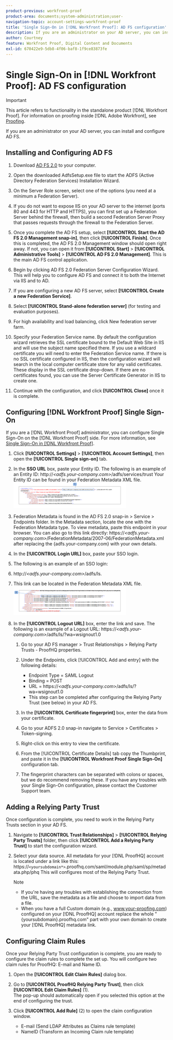 ```yaml
---
product-previous: workfront-proof
product-area: documents;system-administration;user-
navigation-topic: account-settings-workfront-proof
title: 'Single Sign-On in [!DNL Workfront Proof]: AD FS configuration'
description: If you are an administrator on your AD server, you can install and configure AD FS.
author: Courtney
feature: Workfront Proof, Digital Content and Documents
exl-id: 670422e9-5db8-4f06-baf8-1f9ce83873fe
---
```

# Single Sign-On in [!DNL Workfront Proof]: AD FS configuration

>[!IMPORTANT]
>
>This article refers to functionality in the standalone product [!DNL Workfront Proof]. For information on proofing inside [!DNL Adobe Workfront], see [Proofing](../../../review-and-approve-work/proofing/proofing.md).

If you are an administrator on your AD server, you can install and configure AD FS.

## Installing and Configuring AD FS

1. Download [AD FS 2.0](http://www.microsoft.com/en-us/download/details.aspx?id=10909) to your computer.
1. Open the downloaded AdfsSetup.exe file to start the ADFS (Active Directory Federation Services) Installation Wizard.
1. On the Server Role screen, select one of the options (you need at a minimum a Federation Server).
1. If you do not want to expose IIS on your AD server to the internet (ports 80 and 443 for HTTP and HTTPS), you can first set up a Federation Server behind the firewall, then build a second Federation Server Proxy that passes requests through the firewall to the Federation Server.
1. Once you complete the AD FS setup, select **[!UICONTROL Start the AD FS 2.0 Management snap-in]**, then click **[!UICONTROL Finish]**. Once this is completed, the AD FS 2.0 Management window should open right away. If not, you can open it from **[!UICONTROL Start]** > **[!UICONTROL Administrative Tools]** > **[!UICONTROL AD FS 2.0 Management]**. This is the main AD FS control application.

1. Begin by clicking AD FS 2.0 Federation Server Configuration Wizard.
   This will help you to configure AD FS and connect it to both the Internet via IIS and to AD.
1. If you are configuring a new AD FS server, select **[!UICONTROL Create a new Federation Service]**.
1. Select **[!UICONTROL Stand-alone federation server]** (for testing and evaluation purposes).

1. For high availability and load balancing, click New federation server farm.
1. Specify your Federation Service name.
   By default the configuration wizard retrieves the SSL certificate bound to the Default Web Site in IIS and will use the subject name specified there. If you use a wildcard certificate you will need to enter the Federation Service name.
   If there is no SSL certificate configured in IIS, then the configuration wizard will search in the local computer certificate store for any valid certificates. These display in the SSL certificate drop-down. If there are no certificates found, you can use the Server Certificate Generator in IIS to create one.

1. Continue with the configuration, and click **[!UICONTROL Close]** once it is complete.

## Configuring [!DNL Workfront Proof] Single Sign-On

If you are a [!DNL Workfront Proof] administrator, you can configure Single Sign-On on the [!DNL Workfront Proof] side. For more information, see [Single Sign-On in [!DNL Workfront Proof]](../../../workfront-proof/wp-acct-admin/managing-security/single-sign-on-overview.md).

1. Click **[!UICONTROL Settings]** > **[!UICONTROL Account Settings]**, then open the **[!UICONTROL Single sign-on]** tab.

1. In the **SSO URL** box, paste your Entity ID.
   The following is an example of an Entity ID:
   http://*<adfs.your-company.com>*/adfs/services/trust
   Your Entity ID can be found in your Federation Metadata XML file.
   ![ProofHQ_configuration_02.png](assets/proofhq-configuration-02-350x80.png)

1. Federation Metadata is found in the AD FS 2.0 snap-in > Service > Endpoints folder. In the Metadata section, locate the one with the Federation Metadata type. To view metadata, paste this endpoint in your browser. You can also go to this link directly: https://*<adfs.your-company.com>*/FederationMetadata/2007-06/FederationMetadata.xml after replacing the {adfs.your-company.com} with your own details.
1. In the **[!UICONTROL Login URL]** box, paste your SSO login.
1. The following is an example of an SSO login:
1. http://*<adfs.your-company.com>*/adfs/ls.
1. This link can be located in the Federation Metadata XML file.
   ![ProofHQ_configuration_03.png](assets/proofhq-configuration-03-350x90.png)

1. In the **[!UICONTROL Logout URL]** box, enter the link and save.
   The following is an example of a Logout URL:
   https://*<adfs.your-company.com>*/adfs/ls/?wa=wsignout1.0

   1. Go to your AD FS manager > Trust Relationships > Relying Party Trusts - ProofHQ properties.
   1. Under the Endpoints, click [!UICONTROL Add and entry] with the following details:

      * Endpoint Type = SAML Logout
      * Binding = POST
      * URL = https://*<adfs.your-company.com*>/adfs/ls/?wa=wsignout1.0
      * This step can be completed after configuring the Relying Party Trust (see below) in your AD FS.
   1. In the **[!UICONTROL Certificate fingerprint]** box, enter the data from your certificate.
   1. Go to your ADFS 2.0 snap-in navigate to Service > Certificates > Token-signing.
   1. Right-click on this entry to view the certificate.
   1. From the [!UICONTROL Certificate Details] tab copy the Thumbprint, and paste it in the **[!UICONTROL Workfront Proof Single Sign-On]** configuration tab.

   1. The fingerprint characters can be separated with colons or spaces, but we do recommend removing these. If you have any troubles with your Single Sign-On configuration, please contact the Customer Support team.


## Adding a Relying Party Trust

Once configuration is complete, you need to work in the Relying Party Trusts section in your AD FS.

1. Navigate to **[!UICONTROL Trust Relationships]** > **[!UICONTROL Relying Party Trusts]** folder, then click **[!UICONTROL Add a Relying Party Trust]** to start the configuration wizard.

1. Select your data source.
   All metadata for your [!DNL ProofHQ] account is located under a link like this:
   https://`<yoursubdomain*>`.proofhq.com/saml/module.php/saml/sp/metadata.php/phq
   This will configures most of the Relying Party Trust.

   >[!NOTE]
   >
   >* If you're having any troubles with establishing the connection from the URL, save the metadata as a file and choose to import data from a file.
   >* When you have a full Custom domain (e.g., www.your-proofing.com) configured on your [!DNL ProofHQ] account replace the whole "{yoursubdomain}.proofhq.com" part with your own domain to create your [!DNL ProofHQ] metadata link.


## Configuring Claim Rules

Once your Relying Party Trust configuration is complete, you are ready to configure the claim rules to complete the set up. You will configure two claim rules for ProofHQ: E-mail and Name ID.

1. Open the **[!UICONTROL Edit Claim Rules]** dialog box.
1. Go to **[!UICONTROL ProofHQ Relying Party Trust]**, then click **[!UICONTROL Edit Claim Rules]** (1).\
   The pop-up should automatically open if you selected this option at the end of configuring the trust.

1. Click **[!UICONTROL Add Rule]** (2) to open the claim configuration window.

   * E-mail (Send LDAP Attributes as Claims rule template)
   * NameID (Transform an Incoming Claim rule template)
